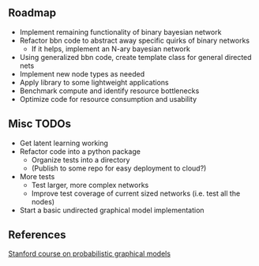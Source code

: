 
## Roadmap
* Implement remaining functionality of binary bayesian network
* Refactor bbn code to abstract away specific quirks of binary networks
  * If it helps, implement an N-ary bayesian network
* Using generalized bbn code, create template class for general directed nets
* Implement new node types as needed
* Apply library to some lightweight applications
* Benchmark compute and identify resource bottlenecks
* Optimize code for resource consumption and usability
## Misc TODOs
* Get latent learning working
* Refactor code into a python package
  * Organize tests into a directory
  * (Publish to some repo for easy deployment to cloud?)
* More tests
  * Test larger, more complex networks
  * Improve test coverage of current sized networks (i.e. test all the nodes)
* Start a basic undirected graphical model implementation
## References
[Stanford course on probabilistic graphical models](https://cs228.stanford.edu/)
